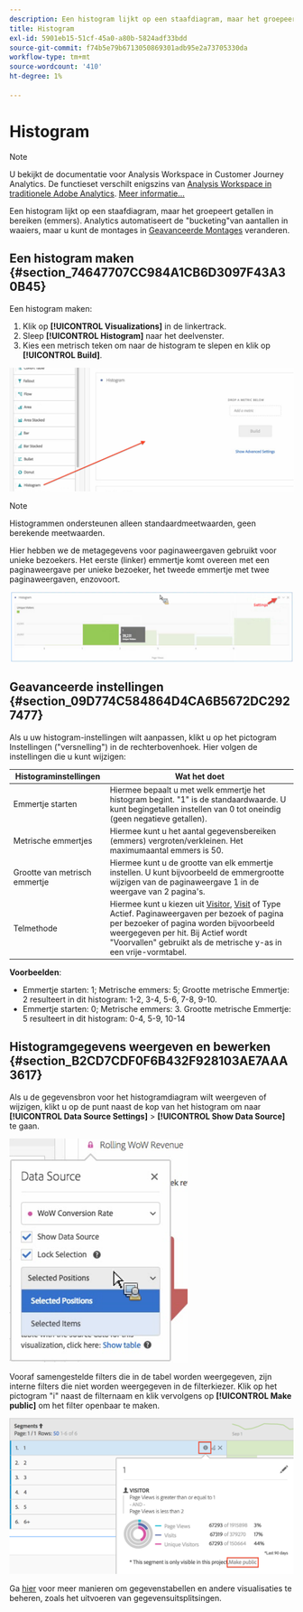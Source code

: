 ```yaml
---
description: Een histogram lijkt op een staafdiagram, maar het groepeert getallen in bereiken (emmers).
title: Histogram
exl-id: 5901eb15-51cf-45a0-a80b-5824adf33bdd
source-git-commit: f74b5e79b6713050869301adb95e2a73705330da
workflow-type: tm+mt
source-wordcount: '410'
ht-degree: 1%

---
```


# Histogram

>[!NOTE]
>
>U bekijkt de documentatie voor Analysis Workspace in Customer Journey Analytics. De functieset verschilt enigszins van [Analysis Workspace in traditionele Adobe Analytics](https://experienceleague.adobe.com/docs/analytics/analyze/analysis-workspace/home.html). [Meer informatie...](/help/getting-started/cja-aa.md)

Een histogram lijkt op een staafdiagram, maar het groepeert getallen in bereiken (emmers). Analytics automatiseert de &quot;bucketing&quot;van aantallen in waaiers, maar u kunt de montages in [Geavanceerde Montages](#section_09D774C584864D4CA6B5672DC2927477) veranderen.

## Een histogram maken {#section_74647707CC984A1CB6D3097F43A30B45}

Een histogram maken:

1. Klik op **[!UICONTROL Visualizations]** in de linkertrack.
1. Sleep **[!UICONTROL Histogram]** naar het deelvenster.
1. Kies een metrisch teken om naar de histogram te slepen en klik op **[!UICONTROL Build]**.

![](assets/histogram.png)

>[!NOTE]
>
>Histogrammen ondersteunen alleen standaardmeetwaarden, geen berekende meetwaarden.

Hier hebben we de metagegevens voor paginaweergaven gebruikt voor unieke bezoekers. Het eerste (linker) emmertje komt overeen met een paginaweergave per unieke bezoeker, het tweede emmertje met twee paginaweergaven, enzovoort.

![](assets/histogram2.png)

## Geavanceerde instellingen {#section_09D774C584864D4CA6B5672DC2927477}

Als u uw histogram-instellingen wilt aanpassen, klikt u op het pictogram Instellingen (&quot;versnelling&quot;) in de rechterbovenhoek. Hier volgen de instellingen die u kunt wijzigen:

| Histograminstellingen | Wat het doet |
|---|---|
| Emmertje starten | Hiermee bepaalt u met welk emmertje het histogram begint. &quot;1&quot; is de standaardwaarde. U kunt begingetallen instellen van 0 tot oneindig (geen negatieve getallen). |
| Metrische emmertjes | Hiermee kunt u het aantal gegevensbereiken (emmers) vergroten/verkleinen. Het maximumaantal emmers is 50. |
| Grootte van metrisch emmertje | Hiermee kunt u de grootte van elk emmertje instellen. U kunt bijvoorbeeld de emmergrootte wijzigen van de paginaweergave 1 in de weergave van 2 pagina&#39;s. |
| Telmethode | Hiermee kunt u kiezen uit [Visitor](https://experienceleague.adobe.com/docs/analytics/components/metrics/unique-visitors.html), [Visit](https://experienceleague.adobe.com/docs/analytics/components/metrics/visits.html) of Type Actief. Paginaweergaven per bezoek of pagina per bezoeker of pagina worden bijvoorbeeld weergegeven per hit. Bij Actief wordt &quot;Voorvallen&quot; gebruikt als de metrische y-as in een vrije-vormtabel. |

<!--Russ or Meike - Check Hit Type link above. -->

**Voorbeelden**:

* Emmertje starten: 1; Metrische emmers: 5; Grootte metrische Emmertje: 2 resulteert in dit histogram: 1-2, 3-4, 5-6, 7-8, 9-10.
* Emmertje starten: 0; Metrische emmers: 3. Grootte metrische Emmertje: 5 resulteert in dit histogram: 0-4, 5-9, 10-14

## Histogramgegevens weergeven en bewerken {#section_B2CD7CDF0F6B432F928103AE7AAA3617}

Als u de gegevensbron voor het histogramdiagram wilt weergeven of wijzigen, klikt u op de punt naast de kop van het histogram om naar **[!UICONTROL Data Source Settings]** > **[!UICONTROL Show Data Source]** te gaan.

![](assets/manage-data-source.png)

Vooraf samengestelde filters die in de tabel worden weergegeven, zijn interne filters die niet worden weergegeven in de filterkiezer. Klik op het pictogram &quot;i&quot; naast de filternaam en klik vervolgens op **[!UICONTROL Make public]** om het filter openbaar te maken.

![](assets/prebuilt_segments.png)

Ga [hier](https://experienceleague.adobe.com/docs/analytics/analyze/analysis-workspace/visualizations/freeform-analysis-visualizations.html) voor meer manieren om gegevenstabellen en andere visualisaties te beheren, zoals het uitvoeren van gegevensuitsplitsingen.
